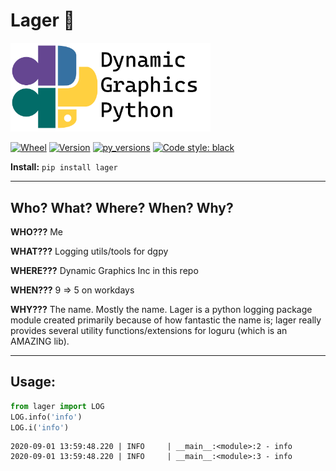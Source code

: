 # Lager :beer:

<img src="https://github.com/dynamic-graphics-inc/dgpy-libs/blob/master/_data/dgpy_banner.svg?raw=true" alt="drawing" width="320"/>

[![Wheel](https://img.shields.io/pypi/wheel/lager.svg)](https://img.shields.io/pypi/wheel/lager.svg)
[![Version](https://img.shields.io/pypi/v/lager.svg)](https://img.shields.io/pypi/v/lager.svg)
[![py_versions](https://img.shields.io/pypi/pyversions/lager.svg)](https://img.shields.io/pypi/pyversions/lager.svg)
[![Code style: black](https://img.shields.io/badge/code%20style-black-000000.svg)](https://github.com/psf/black)

**Install:** `pip install lager`

___

## Who? What? Where? When? Why?

**WHO???** Me

**WHAT???** Logging utils/tools for dgpy

**WHERE???** Dynamic Graphics Inc in this repo

**WHEN???** 9 => 5 on workdays

**WHY???** The name. Mostly the name. Lager is a python logging package module created primarily because of how fantastic the name is; lager really provides several utility functions/extensions for loguru (which is an AMAZING lib).

___

## Usage:


```python
from lager import LOG
LOG.info('info')
LOG.i('info')
```

    2020-09-01 13:59:48.220 | INFO     | __main__:<module>:2 - info
    2020-09-01 13:59:48.220 | INFO     | __main__:<module>:3 - info

